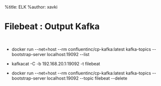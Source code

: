 %title: ELK
%author: xavki


# Filebeat : Output Kafka

<br>



- docker run --net=host --rm confluentinc/cp-kafka:latest kafka-topics --bootstrap-server localhost:19092 --list

- kafkacat -C -b 192.168.20.1:19092 -t filebeat

- docker run --net=host --rm confluentinc/cp-kafka:latest kafka-topics --bootstrap-server localhost:19092 --topic filebeat --delete
